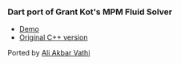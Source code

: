 ### Dart port of Grant Kot's MPM Fluid Solver

* [Demo](http://dart-app-samples.appspot.com/demos/fluid-mpm/fluid_demo_2d.html)
* [Original C++ version](https://github.com/kotsoft/FluidCinder)


Ported by [Ali Akbar Vathi](http://coderespawn.com)
